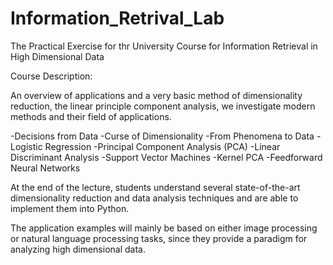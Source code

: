 # Information_Retrival_Lab

The Practical Exercise for thr University Course for Information Retrieval in High Dimensional Data

Course Description: 

An overview of applications and a very basic method of dimensionality reduction, the linear principle component analysis, we investigate modern methods and their field of applications. 

-Decisions from Data
-Curse of Dimensionality
-From Phenomena to Data
-Logistic Regression
-Principal Component Analysis (PCA)
-Linear Discriminant Analysis
-Support Vector Machines
-Kernel PCA
-Feedforward Neural Networks

At the end of the lecture, students understand several state-of-the-art dimensionality reduction and data analysis techniques and are able to implement them into Python.

The application examples will mainly be based on either image processing or natural language processing tasks, since they provide a paradigm for analyzing high dimensional data.
